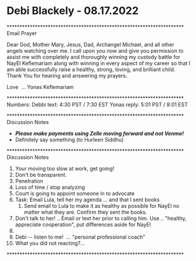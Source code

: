 # Debi Blackely - 08.17.2022

\*\*\*\*\*\*\*\*\*\*\*\*\*\*\*\*\*\*\*\*\*\*\*\*\*\*\*\*\*\*\*\*\*\*\*\*\*\*\*\*\*\*\*\*\*\*\*\*\*\*\*\*\*\*\*\*\*\*\*\*\*\*\*\*\*\*\*\*\*
Email Prayer

Dear God, Mother Mary, Jesus, Dad, Archangel Michael, and all other angels watching over me. I call upon you now and give you permission to assist me with completely and thoroughly winning my custody battle for NayEl Keflemariam along with winning in every aspect of my career so that I am able successfully raise a healthy, strong, loving, and brilliant child. Thank You for hearing and answering my prayers.

Love  ... Yonas Keflemariam

\*\*\*\*\*\*\*\*\*\*\*\*\*\*\*\*\*\*\*\*\*\*\*\*\*\*\*\*\*\*\*\*\*\*\*\*\*\*\*\*\*\*\*\*\*\*\*\*\*\*\*\*\*\*\*\*\*\*\*\*\*\*\*\*\*\*\*\*\*
Numbers:
Debbi text: 4:30 PST / 7:30 EST
Yonas reply: 5:01 PST / 8:01 EST

\*\*\*\*\*\*\*\*\*\*\*\*\*\*\*\*\*\*\*\*\*\*\*\*\*\*\*\*\*\*\*\*\*\*\*\*\*\*\*\*\*\*\*\*\*\*\*\*\*\*\*\*\*\*\*\*\*\*\*\*\*\*\*\*\*\*\*\*\*
Discussion Notes

* **_Please make payments using Zelle moving forward and not Venmo!_**
* Definitely say something (to Hurleen Siddhu)

\*\*\*\*\*\*\*\*\*\*\*\*\*\*\*\*\*\*\*\*\*\*\*\*\*\*\*\*\*\*\*\*\*\*\*\*\*\*\*\*\*\*\*\*\*\*\*\*\*\*\*\*\*\*\*\*\*\*\*\*\*\*\*\*\*\*\*\*\*
Discussion Notes

1. Your moving too slow at work, get going!
2. Don't be transparent.
3. Penetration
4. Loss of time / stop analyzing
5. Court is going to appoint someone in to advocate
6. Task: Email Lula, tell her my agenda ... and that I sent books
	1. Send email to Lula to make it as healthy as possible for NayEl no matter what they are. Confirm they sent the books.
7. Don't talk to her! .. Email or text her prior to calling him. Use .. "healthy, appreciate cooperation", put differences aside for NayEl
8. 
9. Debi -- listen to me!  ... "personal professional coach"
10. What you did not reacting?...

\*\*\*\*\*\*\*\*\*\*\*\*\*\*\*\*\*\*\*\*\*\*\*\*\*\*\*\*\*\*\*\*\*\*\*\*\*\*\*\*\*\*\*\*\*\*\*\*\*\*\*\*\*\*\*\*\*\*\*\*\*\*\*\*\*\*\*\*\*
